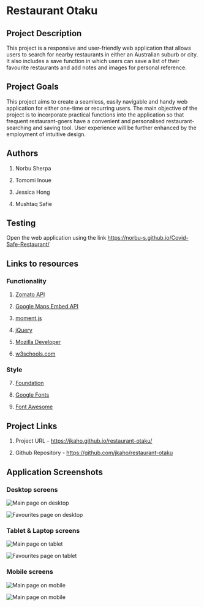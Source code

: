 # Restaurant Otaku

## Project Description

This  project is a responsive and user-friendly web application that allows users to search for nearby restaurants in either an Australian suburb or city. It also includes a save function in which users can save a list of their favourite restaurants and add notes and images for personal reference. 

## Project Goals

This project aims to create a seamless, easily navigable and handy web application for either one-time or recurring users. The main objective of the project is to incorporate practical functions into the application so that frequent restaurant-goers have a convenient and personalised restaurant-searching and saving tool. User experience will be further enhanced by the employment of intuitive design.

## Authors

 1. Norbu Sherpa

 2. Tomomi Inoue

 3. Jessica Hong

 4. Mushtaq Safie
 

## Testing

Open the web application using the link https://norbu-s.github.io/Covid-Safe-Restaurant/


## Links to resources

### Functionality

1. [Zomato API](https://developers.zomato.com/api?lang=id)

2. [Google Maps Embed API](https://developers.google.com/maps/documentation/embed/get-started)

3. [moment.js](https://momentjs.com/)

4. [jQuery](https://jquery.com/)

5. [Mozilla Developer](https://developer.mozilla.org/en-US/)

6. [w3schools.com](https://www.w3schools.com/js/)

### Style

7. [Foundation](https://get.foundation/sites/docs/)

8. [Google Fonts](https://fonts.google.com/)

9. [Font Awesome](https://fontawesome.com/)


## Project Links

1. Project URL - https://jkaho.github.io/restaurant-otaku/

2. Github Repository - https://github.com/jkaho/restaurant-otaku


## Application Screenshots

### Desktop screens

![Main page on desktop](Assets/images/screenshot-desktop.png)

![Favourites page on desktop](Assets/images/screenshot-desktop-2.png)

### Tablet & Laptop screens 

![Main page on tablet](Assets/images/screenshot-tablet.png)

![Favourites page on tablet](Assets/images/screenshot-tablet-2.png)

### Mobile screens 

![Main page on mobile](Assets/images/screenshot-mobile.png)

![Main page on mobile](Assets/images/screenshot-mobile-2.png)

